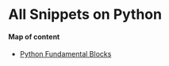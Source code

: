 # All Snippets on Python

#### Map of content

* [Python Fundamental Blocks](/Python/py-fundamentals.md)
